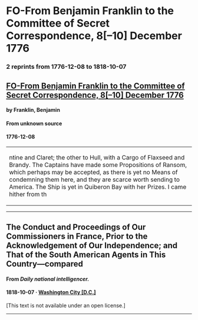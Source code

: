 
# FO-From Benjamin Franklin to the Committee of Secret Correspondence, 8[–10] December 1776

### 2 reprints from 1776-12-08 to 1818-10-07

## [FO-From Benjamin Franklin to the Committee of Secret Correspondence, 8[–10] December 1776](https://founders.archives.gov/documents/Franklin/01-23-02-0011)

#### by Franklin, Benjamin

#### From unknown source

#### 1776-12-08

<table style="width: 100%;"><tr><td style="width: 50%">

ntine and Claret; the other to Hull, with a Cargo of Flaxseed and Brandy. The Captains have made some Propositions of Ransom, which perhaps may be accepted, as there is yet no Means of condemning them here, and they are scarce worth sending to America. The Ship is yet in Quiberon Bay with her Prizes. I came hither from th
</td></tr></table>

---

## The Conduct and Proceedings of Our Commissioners in France, Prior to the Acknowledgement of Our Independence; and That of the South American Agents in This Country—compared

#### From _Daily national intelligencer._

#### 1818-10-07 &middot; [Washington City [D.C.]](http://dbpedia.org/resource/Washington%2C_D.C.)

[This text is not available under an open license.]

---

